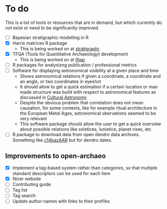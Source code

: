 # To do
This is a list of tools or resources that are in demand, but which currently do not exist or need to be significantly improved.

- [ ] Bayesian stratigraphic modelling in R
- [x] Harris matrices R package
  - This is being worked on at [stratigraphr](https://github.com/joeroe/stratigraphr)
- [x] TFQA (Tools for Quantitative Archaeology) development
  - This is being worked on at [tfqar](https://github.com/sslarch/tfqar)
- [ ] R packages for analysizng publication / professional metrics
- [ ] Software for displaying astronomical visibility at a given place and time
  - Shows astronomical relations if given a coordinate, a coordinate and an angle, or two coordinates in eyeshot
  - It should allow to get a quick estimation if a certain location or man made structure was build with respect to astronomical features as discussed in [Cultural Astronomy](https://en.wikipedia.org/wiki/Cultural_astronomy)
  - Despite the obvious problem that correlation does not mean causation, for some contexts, like for example ritual architecture in the European Metal Ages, astronomical obervations seemed to be very relevant
  - This software package should allow the user to get a quick overview about possible relations like solstices, lunistice, planet rises, etc
- [ ] R package to download data from open dendro data archives. Something like [c14bazAAR](https://github.com/ISAAKiel/c14bazAAR) but for dendro dates.

## Improvements to open-archaeo
- [x] Implement a tag-based system rather than categories, so that multiple standard descriptors can be used for each item
- [x] Nicer website
- [ ] Contributing guide
- [ ] Tag list
- [ ] Tag search
- [ ] Update author names with links to their profiles
